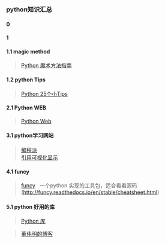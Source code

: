 ### python知识汇总

#### 0
#### 1
#### 1.1 magic method
> [Python 魔术方法指南](https://github.com/PyCodersCN/PyCodersCN/blob/master/issue6/a-guide-to-pythons-magic-methods.rst)  <br/>

#### 1.2 python Tips
> [Python 25个小Tips](http://book.pythontips.com/en/latest/index.html)            <br/>

#### 2.1 Python WEB
>[Python Web](http://python-web-guide.readthedocs.io/zh/latest/)                     <br/>


#### 3.1 python学习网站
>[编程派](http://codingpy.com/) </br>
>[引用可视化显示]( http://www.pythontutor.com)</br>


#### 4.1 funcy 
>[funcy](http://funcy.readthedocs.io/en/stable/overview.html)   一个python 实现的工具包，适合看看源码
> (http://funcy.readthedocs.io/en/stable/cheatsheet.html)


#### 5.1 python 好用的库
>[Python 库](https://segmentfault.com/a/1190000010103386)

>[董伟明的博客](https://dongweiming.github.io/)
